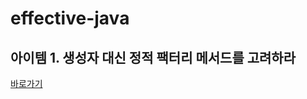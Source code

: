 # effective-java

## 아이템 1. 생성자 대신 정적 팩터리 메서드를 고려하라

[바로가기](./effective-java-main/src/main/java/me/whiteship/chapter01/item01/ITEM01.md)
